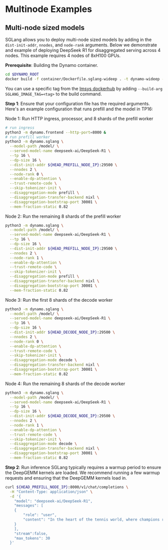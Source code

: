 <!--
SPDX-FileCopyrightText: Copyright (c) 2025 NVIDIA CORPORATION & AFFILIATES. All rights reserved.
SPDX-License-Identifier: Apache-2.0
-->

# Multinode Examples

## Multi-node sized models

SGLang allows you to deploy multi-node sized models by adding in the `dist-init-addr`, `nnodes`, and `node-rank` arguments. Below we demonstrate and example of deploying DeepSeek R1 for disaggregated serving across 4 nodes. This example requires 4 nodes of 8xH100 GPUs.

**Prerequisite**: Building the Dynamo container.

```bash
cd $DYNAMO_ROOT
docker build -f container/Dockerfile.sglang-wideep . -t dynamo-wideep --no-cache
```

You can use a specific tag from the [lmsys dockerhub](https://hub.docker.com/r/lmsysorg/sglang/tags) by adding `--build-arg SGLANG_IMAGE_TAG=<tag>` to the build command.

**Step 1**: Ensure that your configuration file has the required arguments. Here's an example configuration that runs prefill and the model in TP16:

Node 1: Run HTTP ingress, processor, and 8 shards of the prefill worker
```bash
# run ingress
python3 -m dynamo.frontend --http-port=8000 &
# run prefill worker
python3 -m dynamo.sglang \
  --model-path /model/ \
  --served-model-name deepseek-ai/DeepSeek-R1 \
  --tp 16 \
  --dp-size 16 \
  --dist-init-addr ${HEAD_PREFILL_NODE_IP}:29500 \
  --nnodes 2 \
  --node-rank 0 \
  --enable-dp-attention \
  --trust-remote-code \
  --skip-tokenizer-init \
  --disaggregation-mode prefill \
  --disaggregation-transfer-backend nixl \
  --disaggregation-bootstrap-port 30001 \
  --mem-fraction-static 0.82
```

Node 2: Run the remaining 8 shards of the prefill worker
```bash
python3 -m dynamo.sglang \
  --model-path /model/ \
  --served-model-name deepseek-ai/DeepSeek-R1 \
  --tp 16 \
  --dp-size 16 \
  --dist-init-addr ${HEAD_PREFILL_NODE_IP}:29500 \
  --nnodes 2 \
  --node-rank 1 \
  --enable-dp-attention \
  --trust-remote-code \
  --skip-tokenizer-init \
  --disaggregation-mode prefill \
  --disaggregation-transfer-backend nixl \
  --disaggregation-bootstrap-port 30001 \
  --mem-fraction-static 0.82
```

Node 3: Run the first 8 shards of the decode worker
```bash
python3 -m dynamo.sglang \
  --model-path /model/ \
  --served-model-name deepseek-ai/DeepSeek-R1 \
  --tp 16 \
  --dp-size 16 \
  --dist-init-addr ${HEAD_DECODE_NODE_IP}:29500 \
  --nnodes 2 \
  --node-rank 0 \
  --enable-dp-attention \
  --trust-remote-code \
  --skip-tokenizer-init \
  --disaggregation-mode decode \
  --disaggregation-transfer-backend nixl \
  --disaggregation-bootstrap-port 30001 \
  --mem-fraction-static 0.82
```

Node 4: Run the remaining 8 shards of the decode worker
```bash
python3 -m dynamo.sglang \
  --model-path /model/ \
  --served-model-name deepseek-ai/DeepSeek-R1 \
  --tp 16 \
  --dp-size 16 \
  --dist-init-addr ${HEAD_DECODE_NODE_IP}:29500 \
  --nnodes 2 \
  --node-rank 1 \
  --enable-dp-attention \
  --trust-remote-code \
  --skip-tokenizer-init \
  --disaggregation-mode decode \
  --disaggregation-transfer-backend nixl \
  --disaggregation-bootstrap-port 30001 \
  --mem-fraction-static 0.82
```

**Step 2**: Run inference
SGLang typically requires a warmup period to ensure the DeepGEMM kernels are loaded. We recommend running a few warmup requests and ensuring that the DeepGEMM kernels load in.

```bash
curl ${HEAD_PREFILL_NODE_IP}:8000/v1/chat/completions \
  -H "Content-Type: application/json" \
  -d '{
    "model": "deepseek-ai/DeepSeek-R1",
    "messages": [
    {
        "role": "user",
        "content": "In the heart of the tennis world, where champions rise and fall with each Grand Slam, lies the legend of the Golden Racket of Wimbledon. Once wielded by the greatest players of antiquity, this mythical racket is said to bestow unparalleled precision, grace, and longevity upon its rightful owner. For centuries, it remained hidden, its location lost to all but the most dedicated scholars of the sport. You are Roger Federer, the Swiss maestro whose elegant play and sportsmanship have already cemented your place among the legends, but whose quest for perfection remains unquenched even as time marches on. Recent dreams have brought you visions of this ancient artifact, along with fragments of a map that seems to lead to its resting place. Your journey will take you through the hallowed grounds of tennis history, from the clay courts of Roland Garros to the hidden training grounds of forgotten champions, and finally to a secret chamber beneath Centre Court itself. Character Background: Develop a detailed background for Roger Federer in this quest. Describe his motivations for seeking the Golden Racket, his tennis skills and personal weaknesses, and any connections to the legends of the sport that came before him. Is he driven by a desire to extend his career, to secure his legacy as the greatest of all time, or perhaps by something more personal? What price might he be willing to pay to claim this artifact, and what challenges from rivals past and present might stand in his way?"
    }
    ],
    "stream":false,
    "max_tokens": 30
  }'
```

